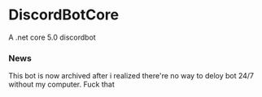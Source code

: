 # DiscordBotCore
A .net core 5.0 discordbot

### News
This bot is now archived after i realized there're no way to deloy bot 24/7 without my computer. Fuck that
